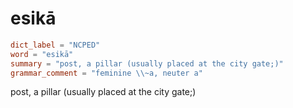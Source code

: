 # esikā

``` toml
dict_label = "NCPED"
word = "esikā"
summary = "post, a pillar (usually placed at the city gate;)"
grammar_comment = "feminine \\~a, neuter a"
```

post, a pillar (usually placed at the city gate;)

